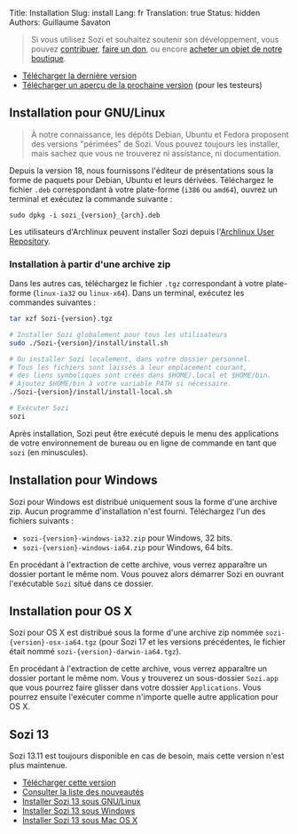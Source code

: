 Title: Installation
Slug: install
Lang: fr
Translation: true
Status: hidden
Authors: Guillaume Savaton

> Si vous utilisez Sozi et souhaitez soutenir son développement,
> vous pouvez [contribuer](|filename|contribute.md), [faire un don](|filename|donate.md),
> ou encore [acheter un objet de notre boutique](https://www.spreadshirt.fr/user/Guillaume+Savaton).

  * [Télécharger la dernière version](https://github.com/senshu/Sozi/releases/latest)
  * [Télécharger un aperçu de la prochaine version](https://drive.google.com/open?id=0ByRUreHgekjMWG9teGM2dE8wck0) (pour les testeurs)

Installation pour GNU/Linux
---------------------------

> À notre connaissance, les dépôts Debian, Ubuntu et Fedora proposent des versions
> "périmées" de Sozi.
> Vous pouvez toujours les installer, mais sachez que vous ne trouverez ni
> assistance, ni documentation.

Depuis la version 18, nous fournissons l'éditeur de présentations sous la forme
de paquets pour Debian, Ubuntu et leurs dérivées.
Téléchargez le fichier `.deb` correspondant à votre plate-forme (`i386` ou `amd64`),
ouvrez un terminal et exécutez la commande suivante&nbsp;:

```
sudo dpkg -i sozi_{version}_{arch}.deb
```

Les utilisateurs d'Archlinux peuvent installer Sozi depuis l'[Archlinux User Repository](https://aur.archlinux.org/packages/sozi).

### Installation à partir d'une archive zip

Dans les autres cas, téléchargez le fichier `.tgz` correspondant à votre plate-forme
(`linux-ia32` ou `linux-x64`).
Dans un terminal, exécutez les commandes suivantes&nbsp;:

```bash
tar xzf Sozi-{version}.tgz

# Installer Sozi globalement pour tous les utilisateurs
sudo ./Sozi-{version}/install/install.sh

# Ou installer Sozi localement, dans votre dossier personnel.
# Tous les fichiers sont laissés à leur emplacement courant,
# des liens symboliques sont créés dans $HOME/.local et $HOME/bin.
# Ajoutez $HOME/bin à votre variable PATH si nécessaire.
./Sozi-{version}/install/install-local.sh

# Exécuter Sozi
sozi
```

Après installation, Sozi peut être exécuté depuis le menu des applications de votre environnement de bureau ou en ligne de commande en tant que `sozi` (en minuscules).

Installation pour Windows
-------------------------

Sozi pour Windows est distribué uniquement sous la forme d'une archive zip.
Aucun programme d'installation n'est fourni.
Téléchargez l'un des fichiers suivants&nbsp;:

* `sozi-{version}-windows-ia32.zip` pour Windows, 32 bits.
* `sozi-{version}-windows-ia64.zip` pour Windows, 64 bits.

En procédant à l'extraction de cette archive, vous verrez apparaître un dossier
portant le même nom.
Vous pouvez alors démarrer Sozi en ouvrant l'exécutable `Sozi` situé dans ce dossier.

Installation pour OS X
----------------------

Sozi pour OS X est distribué sous la forme d'une archive zip nommée
`sozi-{version}-osx-ia64.tgz` (pour Sozi 17 et les versions précédentes, le
fichier était nommé `sozi-{version}-darwin-ia64.tgz`).

En procédant à l'extraction de cette archive, vous verrez apparaître un dossier
portant le même nom.
Vous y trouverez un sous-dossier `Sozi.app` que vous pourrez
faire glisser dans votre dossier `Applications`.
Vous pourrez ensuite l'exécuter comme n'importe quelle autre application pour OS X.

Sozi 13
-------

Sozi 13.11 est toujours disponible en cas de besoin, mais cette version n'est plus maintenue.

  * [Télécharger cette version](https://github.com/senshu/Sozi/releases/download/13.11/sozi-release-13.11-30213629.zip)
  * [Consulter la liste des nouveautés](|filename|/Releases/release-13.11-fr.md)
  * [Installer Sozi 13 sous GNU/Linux](|filename|sozi-13-install-linux.md)
  * [Installer Sozi 13 sous Windows](|filename|sozi-13-install-windows.md)
  * [Installer Sozi 13 sous Mac OS X](|filename|sozi-13-install-osx.md)
